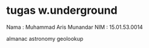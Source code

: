 # tugas w.underground
Nama : Muhammad Aris Munandar
NIM : 15.01.53.0014


almanac
astronomy
geolookup
